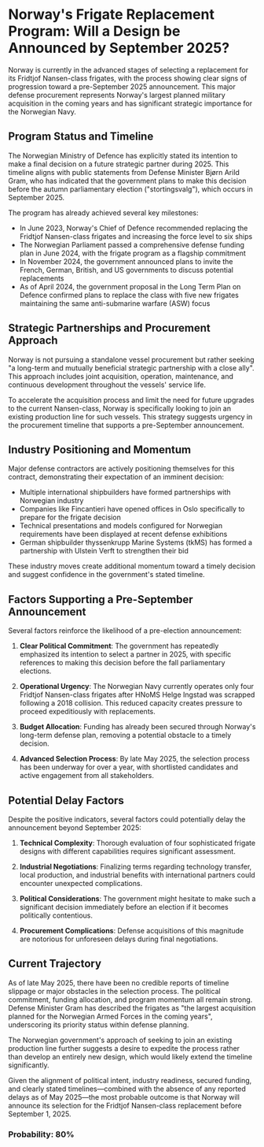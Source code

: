 # Norway's Frigate Replacement Program: Will a Design be Announced by September 2025?

Norway is currently in the advanced stages of selecting a replacement for its Fridtjof Nansen-class frigates, with the process showing clear signs of progression toward a pre-September 2025 announcement. This major defense procurement represents Norway's largest planned military acquisition in the coming years and has significant strategic importance for the Norwegian Navy.

## Program Status and Timeline

The Norwegian Ministry of Defence has explicitly stated its intention to make a final decision on a future strategic partner during 2025. This timeline aligns with public statements from Defense Minister Bjørn Arild Gram, who has indicated that the government plans to make this decision before the autumn parliamentary election ("stortingsvalg"), which occurs in September 2025.

The program has already achieved several key milestones:
- In June 2023, Norway's Chief of Defence recommended replacing the Fridtjof Nansen-class frigates and increasing the force level to six ships
- The Norwegian Parliament passed a comprehensive defense funding plan in June 2024, with the frigate program as a flagship commitment
- In November 2024, the government announced plans to invite the French, German, British, and US governments to discuss potential replacements
- As of April 2024, the government proposal in the Long Term Plan on Defence confirmed plans to replace the class with five new frigates maintaining the same anti-submarine warfare (ASW) focus

## Strategic Partnerships and Procurement Approach

Norway is not pursuing a standalone vessel procurement but rather seeking "a long-term and mutually beneficial strategic partnership with a close ally". This approach includes joint acquisition, operation, maintenance, and continuous development throughout the vessels' service life.

To accelerate the acquisition process and limit the need for future upgrades to the current Nansen-class, Norway is specifically looking to join an existing production line for such vessels. This strategy suggests urgency in the procurement timeline that supports a pre-September announcement.

## Industry Positioning and Momentum

Major defense contractors are actively positioning themselves for this contract, demonstrating their expectation of an imminent decision:
- Multiple international shipbuilders have formed partnerships with Norwegian industry
- Companies like Fincantieri have opened offices in Oslo specifically to prepare for the frigate decision
- Technical presentations and models configured for Norwegian requirements have been displayed at recent defense exhibitions
- German shipbuilder thyssenkrupp Marine Systems (tkMS) has formed a partnership with Ulstein Verft to strengthen their bid

These industry moves create additional momentum toward a timely decision and suggest confidence in the government's stated timeline.

## Factors Supporting a Pre-September Announcement

Several factors reinforce the likelihood of a pre-election announcement:

1. **Clear Political Commitment**: The government has repeatedly emphasized its intention to select a partner in 2025, with specific references to making this decision before the fall parliamentary elections.

2. **Operational Urgency**: The Norwegian Navy currently operates only four Fridtjof Nansen-class frigates after HNoMS Helge Ingstad was scrapped following a 2018 collision. This reduced capacity creates pressure to proceed expeditiously with replacements.

3. **Budget Allocation**: Funding has already been secured through Norway's long-term defense plan, removing a potential obstacle to a timely decision.

4. **Advanced Selection Process**: By late May 2025, the selection process has been underway for over a year, with shortlisted candidates and active engagement from all stakeholders.

## Potential Delay Factors

Despite the positive indicators, several factors could potentially delay the announcement beyond September 2025:

1. **Technical Complexity**: Thorough evaluation of four sophisticated frigate designs with different capabilities requires significant assessment.

2. **Industrial Negotiations**: Finalizing terms regarding technology transfer, local production, and industrial benefits with international partners could encounter unexpected complications.

3. **Political Considerations**: The government might hesitate to make such a significant decision immediately before an election if it becomes politically contentious.

4. **Procurement Complications**: Defense acquisitions of this magnitude are notorious for unforeseen delays during final negotiations.

## Current Trajectory

As of late May 2025, there have been no credible reports of timeline slippage or major obstacles in the selection process. The political commitment, funding allocation, and program momentum all remain strong. Defense Minister Gram has described the frigates as "the largest acquisition planned for the Norwegian Armed Forces in the coming years", underscoring its priority status within defense planning.

The Norwegian government's approach of seeking to join an existing production line further suggests a desire to expedite the process rather than develop an entirely new design, which would likely extend the timeline significantly.

Given the alignment of political intent, industry readiness, secured funding, and clearly stated timelines—combined with the absence of any reported delays as of May 2025—the most probable outcome is that Norway will announce its selection for the Fridtjof Nansen-class replacement before September 1, 2025.

### Probability: 80%